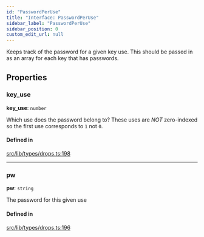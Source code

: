 ```yaml
---
id: "PasswordPerUse"
title: "Interface: PasswordPerUse"
sidebar_label: "PasswordPerUse"
sidebar_position: 0
custom_edit_url: null
---
```


Keeps track of the password for a given key use. This should be passed in as an array for each key that has passwords.

## Properties

### key\_use

 **key\_use**: `number`

Which use does the password belong to? These uses are *NOT* zero-indexed so the first use corresponds to `1` not `0`.

#### Defined in

[src/lib/types/drops.ts:198](https://github.com/keypom/keypom-js/blob/ba635c9/src/lib/types/drops.ts#L198)

___

### pw

 **pw**: `string`

The password for this given use

#### Defined in

[src/lib/types/drops.ts:196](https://github.com/keypom/keypom-js/blob/ba635c9/src/lib/types/drops.ts#L196)
